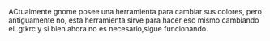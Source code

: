 ACtualmente gnome posee una herramienta para cambiar sus colores, pero antiguamente no, esta herramienta sirve para hacer eso mismo cambiando el .gtkrc y si bien ahora no es necesario,sigue funcionando.
